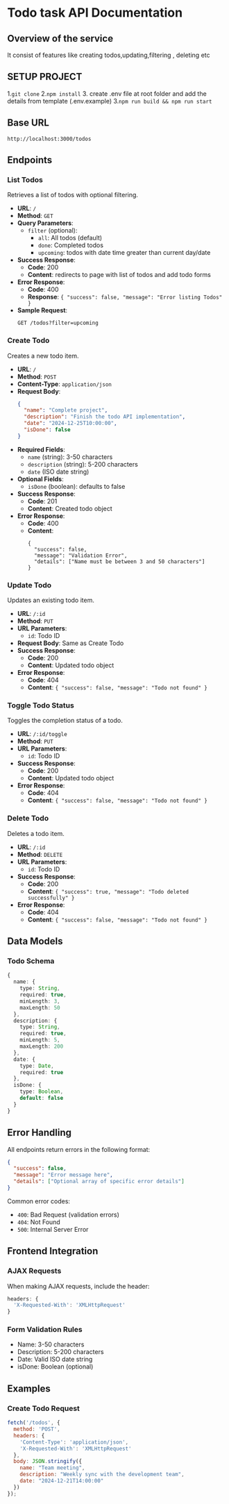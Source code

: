 # Todo task API Documentation

## Overview of the service
It consist of features like creating todos,updating,filtering , deleting etc

## SETUP PROJECT
1.`git clone`
2.`npm install`
3. create .env file at root folder and add the details from template (.env.example)
3.`npm run build && npm run start`

## Base URL
```
http://localhost:3000/todos
```

## Endpoints

### List Todos
Retrieves a list of todos with optional filtering.

- **URL**: `/`
- **Method**: `GET`
- **Query Parameters**:
  - `filter` (optional): 
    - `all`: All todos (default)
    - `done`: Completed todos
    - `upcoming`: todos with date time greater than current day/date
- **Success Response**:
  - **Code**: 200
  - **Content**: redirects to page with list of todos and add todo forms
- **Error Response**:
  - **Code**: 400
  - **Response**: `{ "success": false, "message": "Error listing Todos" }`
- **Sample Request**:
  ```
  GET /todos?filter=upcoming
  ```

### Create Todo
Creates a new todo item.

- **URL**: `/`
- **Method**: `POST`
- **Content-Type**: `application/json`
- **Request Body**:
  ```json
  {
    "name": "Complete project",
    "description": "Finish the todo API implementation",
    "date": "2024-12-25T10:00:00",
    "isDone": false
  }
  ```
- **Required Fields**:
  - `name` (string): 3-50 characters
  - `description` (string): 5-200 characters
  - `date` (ISO date string)
- **Optional Fields**:
  - `isDone` (boolean): defaults to false
- **Success Response**:
  - **Code**: 201
  - **Content**: Created todo object
- **Error Response**:
  - **Code**: 400
  - **Content**: 
    ```jsn
    {
      "success": false,
      "message": "Validation Error",
      "details": ["Name must be between 3 and 50 characters"]
    }
    ```

### Update Todo
Updates an existing todo item.

- **URL**: `/:id`
- **Method**: `PUT`
- **URL Parameters**: 
  - `id`: Todo ID
- **Request Body**: Same as Create Todo
- **Success Response**:
  - **Code**: 200
  - **Content**: Updated todo object
- **Error Response**:
  - **Code**: 404
  - **Content**: `{ "success": false, "message": "Todo not found" }`

### Toggle Todo Status
Toggles the completion status of a todo.

- **URL**: `/:id/toggle`
- **Method**: `PUT`
- **URL Parameters**:
  - `id`: Todo ID
- **Success Response**:
  - **Code**: 200
  - **Content**: Updated todo object
- **Error Response**:
  - **Code**: 404
  - **Content**: `{ "success": false, "message": "Todo not found" }`

### Delete Todo
Deletes a todo item.

- **URL**: `/:id`
- **Method**: `DELETE`
- **URL Parameters**:
  - `id`: Todo ID
- **Success Response**:
  - **Code**: 200
  - **Content**: `{ "success": true, "message": "Todo deleted successfully" }`
- **Error Response**:
  - **Code**: 404
  - **Content**: `{ "success": false, "message": "Todo not found" }`

## Data Models

### Todo Schema
```typescript
{
  name: {
    type: String,
    required: true,
    minLength: 3,
    maxLength: 50
  },
  description: {
    type: String,
    required: true,
    minLength: 5,
    maxLength: 200
  },
  date: {
    type: Date,
    required: true
  },
  isDone: {
    type: Boolean,
    default: false
  }
}
```

## Error Handling

All endpoints return errors in the following format:
```json
{
  "success": false,
  "message": "Error message here",
  "details": ["Optional array of specific error details"]
}
```

Common error codes:
- `400`: Bad Request (validation errors)
- `404`: Not Found
- `500`: Internal Server Error

## Frontend Integration

### AJAX Requests
When making AJAX requests, include the header:
```javascript
headers: {
  'X-Requested-With': 'XMLHttpRequest'
}
```

### Form Validation Rules
- Name: 3-50 characters
- Description: 5-200 characters
- Date: Valid ISO date string
- isDone: Boolean (optional)

## Examples

### Create Todo Request
```javascript
fetch('/todos', {
  method: 'POST',
  headers: {
    'Content-Type': 'application/json',
    'X-Requested-With': 'XMLHttpRequest'
  },
  body: JSON.stringify({
    name: "Team meeting",
    description: "Weekly sync with the development team",
    date: "2024-12-21T14:00:00"
  })
});
```
